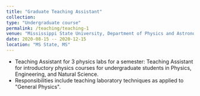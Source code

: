 ```yaml
---
title: "Graduate Teaching Assistant"
collection: 
type: "Undergraduate course"
permalink: /teaching/teaching-1
venue: "Mississippi State University, Department of Physics and Astronomy, MS State, MS"
date: 2020-08-15 -- 2020-12-15
location: "MS State, MS"
---
```

* Teaching Assistant for 3 physics labs for a semester: Teaching Assistant for introductory physics courses for undergraduate students in Physics, Engineering, and Natural Science.
* Responsibilities include teaching laboratory techniques as applied to "General Physics".
